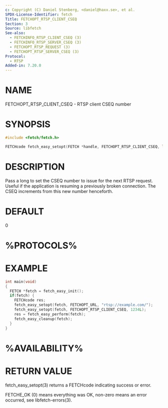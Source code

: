 ```yaml
---
c: Copyright (C) Daniel Stenberg, <daniel@haxx.se>, et al.
SPDX-License-Identifier: fetch
Title: FETCHOPT_RTSP_CLIENT_CSEQ
Section: 3
Source: libfetch
See-also:
  - FETCHINFO_RTSP_CLIENT_CSEQ (3)
  - FETCHINFO_RTSP_SERVER_CSEQ (3)
  - FETCHOPT_RTSP_REQUEST (3)
  - FETCHOPT_RTSP_SERVER_CSEQ (3)
Protocol:
  - RTSP
Added-in: 7.20.0
---
```


# NAME

FETCHOPT_RTSP_CLIENT_CSEQ - RTSP client CSEQ number

# SYNOPSIS

~~~c
#include <fetch/fetch.h>

FETCHcode fetch_easy_setopt(FETCH *handle, FETCHOPT_RTSP_CLIENT_CSEQ, long cseq);
~~~

# DESCRIPTION

Pass a long to set the CSEQ number to issue for the next RTSP request. Useful
if the application is resuming a previously broken connection. The CSEQ
increments from this new number henceforth.

# DEFAULT

0

# %PROTOCOLS%

# EXAMPLE

~~~c
int main(void)
{
  FETCH *fetch = fetch_easy_init();
  if(fetch) {
    FETCHcode res;
    fetch_easy_setopt(fetch, FETCHOPT_URL, "rtsp://example.com/");
    fetch_easy_setopt(fetch, FETCHOPT_RTSP_CLIENT_CSEQ, 1234L);
    res = fetch_easy_perform(fetch);
    fetch_easy_cleanup(fetch);
  }
}
~~~

# %AVAILABILITY%

# RETURN VALUE

fetch_easy_setopt(3) returns a FETCHcode indicating success or error.

FETCHE_OK (0) means everything was OK, non-zero means an error occurred, see
libfetch-errors(3).
